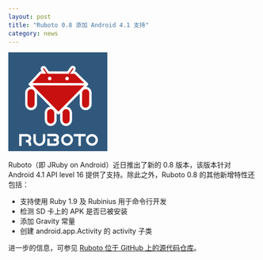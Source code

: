 ```yaml
---
layout: post
title: "Ruboto 0.8 添加 Android 4.1 支持"
category: news
---
```


![Ruboto](/images/ruboto.png)

Ruboto（即 JRuby on Android）近日推出了新的 0.8 版本，该版本针对 Android 4.1
API level 16 提供了支持。除此之外，Ruboto 0.8 的其他新增特性还包括：

* 支持使用 Ruby 1.9 及 Rubinius 用于命令行开发
* 检测 SD 卡上的 APK 是否已被安装
* 添加 Gravity 常量
* 创建 android.app.Activity 的 activity 子类

进一步的信息，可参见 [Ruboto 位于 GitHub 上的源代码仓库][r]。

[r]: https://github.com/ruboto/ruboto
